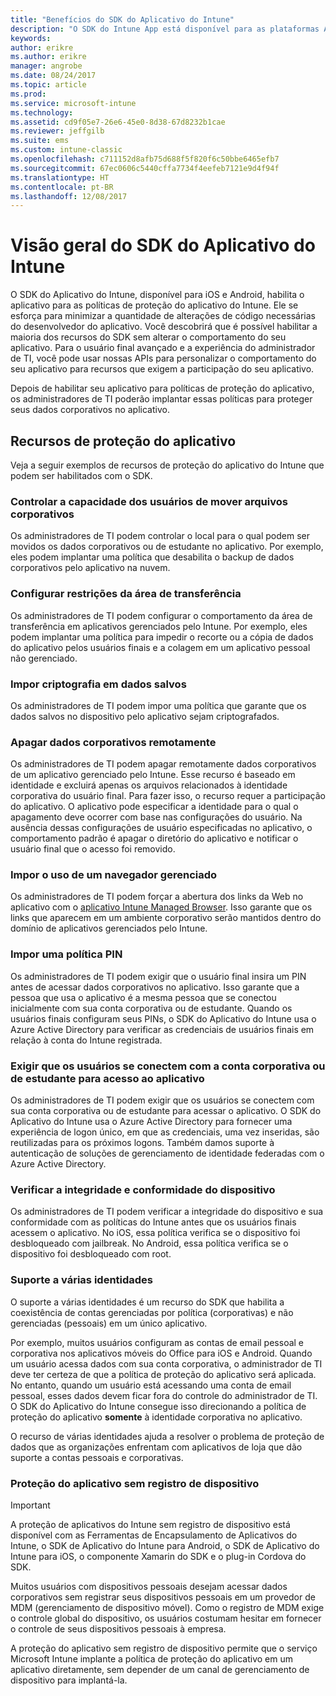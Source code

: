 ```yaml
---
title: "Benefícios do SDK do Aplicativo do Intune"
description: "O SDK do Intune App está disponível para as plataformas Android e iOS, e habilita os recursos de gerenciamento de aplicativos móveis com o Microsoft Intune."
keywords: 
author: erikre
ms.author: erikre
manager: angrobe
ms.date: 08/24/2017
ms.topic: article
ms.prod: 
ms.service: microsoft-intune
ms.technology: 
ms.assetid: cd9f05e7-26e6-45e0-8d38-67d8232b1cae
ms.reviewer: jeffgilb
ms.suite: ems
ms.custom: intune-classic
ms.openlocfilehash: c711152d8afb75d688f5f820f6c50bbe6465efb7
ms.sourcegitcommit: 67ec0606c5440cffa7734f4eefeb7121e9d4f94f
ms.translationtype: HT
ms.contentlocale: pt-BR
ms.lasthandoff: 12/08/2017
---
```

# <a name="intune-app-sdk-overview"></a>Visão geral do SDK do Aplicativo do Intune
O SDK do Aplicativo do Intune, disponível para iOS e Android, habilita o aplicativo para as políticas de proteção do aplicativo do Intune. Ele se esforça para minimizar a quantidade de alterações de código necessárias do desenvolvedor do aplicativo. Você descobrirá que é possível habilitar a maioria dos recursos do SDK sem alterar o comportamento do seu aplicativo. Para o usuário final avançado e a experiência do administrador de TI, você pode usar nossas APIs para personalizar o comportamento do seu aplicativo para recursos que exigem a participação do seu aplicativo.

Depois de habilitar seu aplicativo para políticas de proteção do aplicativo, os administradores de TI poderão implantar essas políticas para proteger seus dados corporativos no aplicativo.

## <a name="app-protection-features"></a>Recursos de proteção do aplicativo

Veja a seguir exemplos de recursos de proteção do aplicativo do Intune que podem ser habilitados com o SDK.

### <a name="control-users-ability-to-move-corporate-files"></a>Controlar a capacidade dos usuários de mover arquivos corporativos
Os administradores de TI podem controlar o local para o qual podem ser movidos os dados corporativos ou de estudante no aplicativo. Por exemplo, eles podem implantar uma política que desabilita o backup de dados corporativos pelo aplicativo na nuvem.

### <a name="configure-clipboard-restrictions"></a>Configurar restrições da área de transferência
Os administradores de TI podem configurar o comportamento da área de transferência em aplicativos gerenciados pelo Intune. Por exemplo, eles podem implantar uma política para impedir o recorte ou a cópia de dados do aplicativo pelos usuários finais e a colagem em um aplicativo pessoal não gerenciado.

### <a name="enforce-encryption-on-saved-data"></a>Impor criptografia em dados salvos
Os administradores de TI podem impor uma política que garante que os dados salvos no dispositivo pelo aplicativo sejam criptografados.

### <a name="remotely-wipe-corporate-data"></a>Apagar dados corporativos remotamente
Os administradores de TI podem apagar remotamente dados corporativos de um aplicativo gerenciado pelo Intune. Esse recurso é baseado em identidade e excluirá apenas os arquivos relacionados à identidade corporativa do usuário final. Para fazer isso, o recurso requer a participação do aplicativo. O aplicativo pode especificar a identidade para o qual o apagamento deve ocorrer com base nas configurações do usuário. Na ausência dessas configurações de usuário especificadas no aplicativo, o comportamento padrão é apagar o diretório do aplicativo e notificar o usuário final que o acesso foi removido.

### <a name="enforce-the-use-of-a-managed-browser"></a>Impor o uso de um navegador gerenciado
Os administradores de TI podem forçar a abertura dos links da Web no aplicativo com o [aplicativo Intune Managed Browser](/intune-classic/deploy-use/manage-internet-access-using-managed-browser-policies). Isso garante que os links que aparecem em um ambiente corporativo serão mantidos dentro do domínio de aplicativos gerenciados pelo Intune.

### <a name="enforce-a-pin-policy"></a>Impor uma política PIN
Os administradores de TI podem exigir que o usuário final insira um PIN antes de acessar dados corporativos no aplicativo. Isso garante que a pessoa que usa o aplicativo é a mesma pessoa que se conectou inicialmente com sua conta corporativa ou de estudante. Quando os usuários finais configuram seus PINs, o SDK do Aplicativo do Intune usa o Azure Active Directory para verificar as credenciais de usuários finais em relação à conta do Intune registrada.

### <a name="require-users-to-sign-in-with-work-or-school-account-for-app-access"></a>Exigir que os usuários se conectem com a conta corporativa ou de estudante para acesso ao aplicativo
Os administradores de TI podem exigir que os usuários se conectem com sua conta corporativa ou de estudante para acessar o aplicativo. O SDK do Aplicativo do Intune usa o Azure Active Directory para fornecer uma experiência de logon único, em que as credenciais, uma vez inseridas, são reutilizadas para os próximos logons. Também damos suporte à autenticação de soluções de gerenciamento de identidade federadas com o Azure Active Directory.

### <a name="check-device-health-and-compliance"></a>Verificar a integridade e conformidade do dispositivo
Os administradores de TI podem verificar a integridade do dispositivo e sua conformidade com as políticas do Intune antes que os usuários finais acessem o aplicativo. No iOS, essa política verifica se o dispositivo foi desbloqueado com jailbreak. No Android, essa política verifica se o dispositivo foi desbloqueado com root.

### <a name="multi-identity-support"></a>Suporte a várias identidades
O suporte a várias identidades é um recurso do SDK que habilita a coexistência de contas gerenciadas por política (corporativas) e não gerenciadas (pessoais) em um único aplicativo.

Por exemplo, muitos usuários configuram as contas de email pessoal e corporativa nos aplicativos móveis do Office para iOS e Android. Quando um usuário acessa dados com sua conta corporativa, o administrador de TI deve ter certeza de que a política de proteção do aplicativo será aplicada. No entanto, quando um usuário está acessando uma conta de email pessoal, esses dados devem ficar fora do controle do administrador de TI. O SDK do Aplicativo do Intune consegue isso direcionando a política de proteção do aplicativo **somente** à identidade corporativa no aplicativo.

O recurso de várias identidades ajuda a resolver o problema de proteção de dados que as organizações enfrentam com aplicativos de loja que dão suporte a contas pessoais e corporativas.
 
### <a name="app-protection-without-device-enrollment"></a>Proteção do aplicativo sem registro de dispositivo

>[!IMPORTANT]
>A proteção de aplicativos do Intune sem registro de dispositivo está disponível com as Ferramentas de Encapsulamento de Aplicativos do Intune, o SDK de Aplicativo do Intune para Android, o SDK de Aplicativo do Intune para iOS, o componente Xamarin do SDK e o plug-in Cordova do SDK.

Muitos usuários com dispositivos pessoais desejam acessar dados corporativos sem registrar seus dispositivos pessoais em um provedor de MDM (gerenciamento de dispositivo móvel). Como o registro de MDM exige o controle global do dispositivo, os usuários costumam hesitar em fornecer o controle de seus dispositivos pessoais à empresa.

A proteção do aplicativo sem registro de dispositivo permite que o serviço Microsoft Intune implante a política de proteção do aplicativo em um aplicativo diretamente, sem depender de um canal de gerenciamento de dispositivo para implantá-la.
